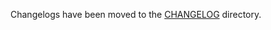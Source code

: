 Changelogs have been moved to the [CHANGELOG](https://github.com/antrea-io/antrea/blob/v1.13.4/CHANGELOG) directory.
